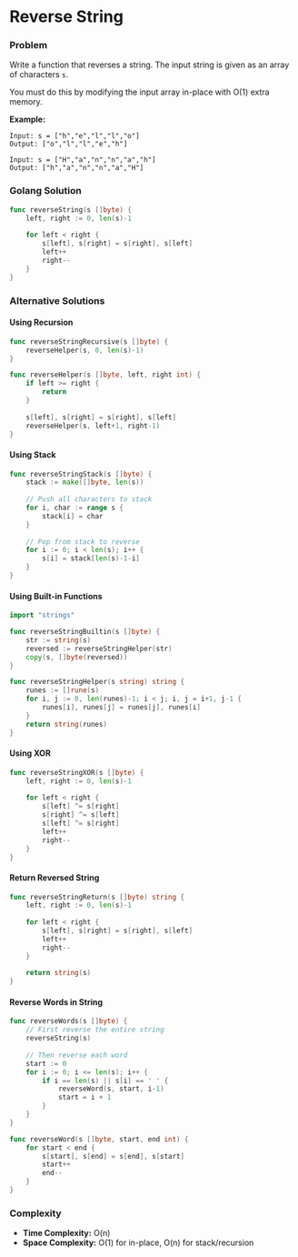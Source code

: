 # Reverse String

### Problem
Write a function that reverses a string. The input string is given as an array of characters `s`.

You must do this by modifying the input array in-place with O(1) extra memory.

**Example:**
```
Input: s = ["h","e","l","l","o"]
Output: ["o","l","l","e","h"]

Input: s = ["H","a","n","n","a","h"]
Output: ["h","a","n","n","a","H"]
```

### Golang Solution

```go
func reverseString(s []byte) {
    left, right := 0, len(s)-1
    
    for left < right {
        s[left], s[right] = s[right], s[left]
        left++
        right--
    }
}
```

### Alternative Solutions

#### **Using Recursion**
```go
func reverseStringRecursive(s []byte) {
    reverseHelper(s, 0, len(s)-1)
}

func reverseHelper(s []byte, left, right int) {
    if left >= right {
        return
    }
    
    s[left], s[right] = s[right], s[left]
    reverseHelper(s, left+1, right-1)
}
```

#### **Using Stack**
```go
func reverseStringStack(s []byte) {
    stack := make([]byte, len(s))
    
    // Push all characters to stack
    for i, char := range s {
        stack[i] = char
    }
    
    // Pop from stack to reverse
    for i := 0; i < len(s); i++ {
        s[i] = stack[len(s)-1-i]
    }
}
```

#### **Using Built-in Functions**
```go
import "strings"

func reverseStringBuiltin(s []byte) {
    str := string(s)
    reversed := reverseStringHelper(str)
    copy(s, []byte(reversed))
}

func reverseStringHelper(s string) string {
    runes := []rune(s)
    for i, j := 0, len(runes)-1; i < j; i, j = i+1, j-1 {
        runes[i], runes[j] = runes[j], runes[i]
    }
    return string(runes)
}
```

#### **Using XOR**
```go
func reverseStringXOR(s []byte) {
    left, right := 0, len(s)-1
    
    for left < right {
        s[left] ^= s[right]
        s[right] ^= s[left]
        s[left] ^= s[right]
        left++
        right--
    }
}
```

#### **Return Reversed String**
```go
func reverseStringReturn(s []byte) string {
    left, right := 0, len(s)-1
    
    for left < right {
        s[left], s[right] = s[right], s[left]
        left++
        right--
    }
    
    return string(s)
}
```

#### **Reverse Words in String**
```go
func reverseWords(s []byte) {
    // First reverse the entire string
    reverseString(s)
    
    // Then reverse each word
    start := 0
    for i := 0; i <= len(s); i++ {
        if i == len(s) || s[i] == ' ' {
            reverseWord(s, start, i-1)
            start = i + 1
        }
    }
}

func reverseWord(s []byte, start, end int) {
    for start < end {
        s[start], s[end] = s[end], s[start]
        start++
        end--
    }
}
```

### Complexity
- **Time Complexity:** O(n)
- **Space Complexity:** O(1) for in-place, O(n) for stack/recursion